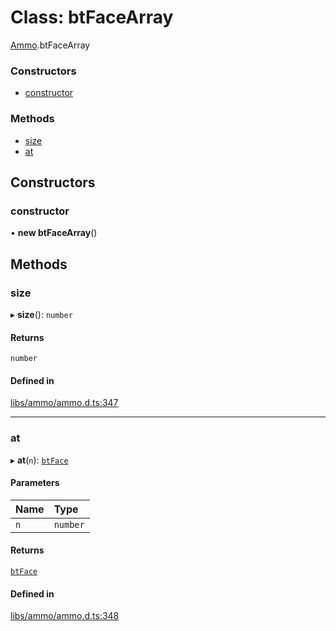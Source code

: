 # Class: btFaceArray

[Ammo](../modules/Ammo.md).btFaceArray


### Constructors

- [constructor](Ammo.btFaceArray.md#constructor)

### Methods

- [size](Ammo.btFaceArray.md#size)
- [at](Ammo.btFaceArray.md#at)

## Constructors

### constructor

• **new btFaceArray**()

## Methods

### size

▸ **size**(): `number`

#### Returns

`number`

#### Defined in

[libs/ammo/ammo.d.ts:347](https://github.com/Orillusion/orillusion/blob/main/src/libs/ammo/ammo.d.ts#L347)

___

### at

▸ **at**(`n`): [`btFace`](Ammo.btFace.md)

#### Parameters

| Name | Type |
| :------ | :------ |
| `n` | `number` |

#### Returns

[`btFace`](Ammo.btFace.md)

#### Defined in

[libs/ammo/ammo.d.ts:348](https://github.com/Orillusion/orillusion/blob/main/src/libs/ammo/ammo.d.ts#L348)
